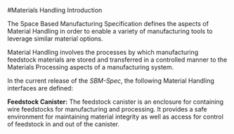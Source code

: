 #Materials Handling Introduction

The Space Based Manufacturing Specification defines the aspects of Material Handling in order to enable a variety of manufacturing tools to leverage similar material options.

Material Handling involves the processes by which manufacturing feedstock materials are stored and transferred in a controlled manner to the Materials Processing aspects of a manufacturing system.

In the current release of the _SBM-Spec_, the following Material Handling interfaces are defined:

**Feedstock Canister:** The feedstock canister is an enclosure for containing wire feedstocks for manufacturing and processing. It provides a safe environment for maintaining material integrity as well as access for control of feedstock in and out of the canister.
